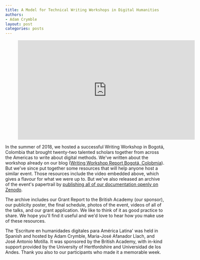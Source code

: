 ```yaml
---
title: A Model for Technical Writing Workshops in Digital Humanities
authors:
- Adam Crymble
layout: post
categories: posts
---
```


<figure>
<iframe width="560" height="315" src="https://www.youtube-nocookie.com/embed/iO5aSCZgcKw" frameborder="0" allow="accelerometer; autoplay; encrypted-media; gyroscope; picture-in-picture" allowfullscreen></iframe>
</figure>

In the summer of 2018, we hosted a successful Writing Workshop in Bogotá, Colombia that brought twenty-two talented scholars together from across the Americas to write about digital methods. We've written about the workshop already on our blog (<a href="/post/posts/bogota-workshop-report">Writing Workshop Report Bogotá, Colobmia</a>). But we've since put together some resources that will help anyone host a similar event. Those resources include the video embedded above, which gives a flavour for what we were up to. But we've also released an archive of the event's papertrail by <a href="https://zenodo.org/record/1473414">publishing all of our documentation openly on Zenodo</a>.

The archive includes our Grant Report to the British Academy (our sponsor), our publicity poster, the final schedule, photos of the event, videos of all of the talks, and our grant application. We like to think of it as good practice to share. We hope you'll find it useful and we'd love to hear how you make use of these resources.

The 'Escriture en humanidades digitales para América Latina' was held in Spanish and hosted by Adam Crymble, Maria-José Afanador Llach, and José Antonio Motilla. It was sponsored by the British Academy, with in-kind support provided by the University of Hertfordshire and Universidad de los Andes. Thank you also to our participants who made it a memorable week.
